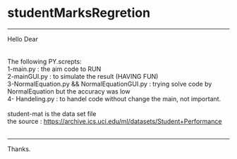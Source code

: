 # studentMarksRegretion

__________________________________________________________________________________________________________________
Hello Dear                                                                                                        
    ­                                                                                                                                                                        ­                                                                                                               
       ­                                                                                                           
The following PY.screpts:                                                                                         
1-main.py : the aim code to RUN                                                                                   
2-mainGUI.py : to simulate the result (HAVING FUN)                                                                
3-NormalEquation.py && NormalEquationGUI.py : trying solve code by NormalEquation but the accuracy was low        
4- Handeling.py : to handel code without change the main, not important.   
­
 ­                                                                                                                 
student-mat is the data set file                                                                                  
the source : https://archive.ics.uci.edu/ml/datasets/Student+Performance                                          
     ­                                                                                                             
__________________________________________________________________________________________________________________
Thanks. 
